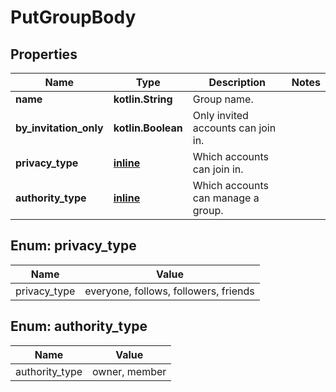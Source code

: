 
# PutGroupBody

## Properties
Name | Type | Description | Notes
------------ | ------------- | ------------- | -------------
**name** | **kotlin.String** | Group name. | 
**by_invitation_only** | **kotlin.Boolean** | Only invited accounts can join in. | 
**privacy_type** | [**inline**](#Privacy_typeEnum) | Which accounts can join in. | 
**authority_type** | [**inline**](#Authority_typeEnum) | Which accounts can manage a group. | 


<a name="Privacy_typeEnum"></a>
## Enum: privacy_type
Name | Value
---- | -----
privacy_type | everyone, follows, followers, friends


<a name="Authority_typeEnum"></a>
## Enum: authority_type
Name | Value
---- | -----
authority_type | owner, member



